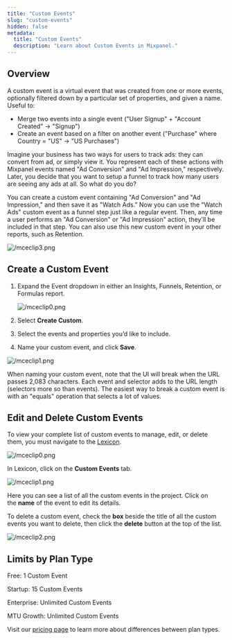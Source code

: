 ```yaml
---
title: "Custom Events"
slug: "custom-events"
hidden: false
metadata:
  title: "Custom Events"
  description: "Learn about Custom Events in Mixpanel."
---
```


## Overview

A custom event is a virtual event that was created from one or more events, optionally filtered down by a particular set of properties, and given a name. Useful to:

- Merge two events into a single event ("User Signup" + "Account Created" -> "Signup")
- Create an event based on a filter on another event ("Purchase" where Country = "US" -> "US Purchases")

Imagine your business has two ways for users to track ads: they can convert from ad, or simply view it. You represent each of these actions with Mixpanel events named "Ad Conversion" and "Ad Impression," respectively. Later, you decide that you want to setup a funnel to track how many users are seeing any ads at all. So what do you do?

You can create a custom event containing "Ad Conversion" and "Ad Impression," and then save it as "Watch Ads.” Now you can use the "Watch Ads" custom event as a funnel step just like a regular event. Then, any time a user performs an "Ad Conversion" or "Ad Impression" action, they'll be included in that step. You can also use this new custom event in your other reports, such as Retention.

![/mceclip3.png](/mceclip3.png)

## Create a Custom Event

1. Expand the Event dropdown in either an Insights, Funnels, Retention, or Formulas report.

    ![/mceclip0.png](/mceclip0.png)

2. Select **Create Custom**.
3. Select the events and properties you’d like to include.
4. Name your custom event, and click **Save**.

![/mceclip1.png](/mceclip1.png)

When naming your custom event, note that the UI will break when the URL passes 2,083 characters. Each event and selector adds to the URL length (selectors more so than events). The easiest way to break a custom event is with an "equals" operation that selects a lot of values.

## Edit and Delete Custom Events

To view your complete list of custom events to manage, edit, or delete them, you must navigate to the [Lexicon](https://help.mixpanel.com/hc/en-us/articles/360001307806).

![/mceclip0.png](/mceclip0.png)

In Lexicon, click on the **Custom Events** tab.

![/mceclip1.png](/mceclip1.png)

Here you can see a list of all the custom events in the project. Click on the **name** of the event to edit its details.

To delete a custom event, check the **box** beside the title of all the custom events you want to delete, then click the **delete** button at the top of the list.

![/mceclip2.png](/mceclip2.png)

## Limits by Plan Type

Free: 1 Custom Event

Startup: 15 Custom Events

Enterprise: Unlimited Custom Events

MTU Growth: Unlimited Custom Events

Visit our [pricing page](https://mixpanel.com/pricing/) to learn more about differences between plan types.

